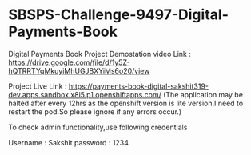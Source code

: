 # SBSPS-Challenge-9497-Digital-Payments-Book
Digital Payments Book
Project Demostation video Link : https://drive.google.com/file/d/1y5Z-hQTRRTYqMkuyiMhUGJBXYiMs6o20/view

Project Live Link : https://payments-book-digital-sakshit319-dev.apps.sandbox.x8i5.p1.openshiftapps.com/
(The application may be halted after every 12hrs as the openshift version is lite version,I need to restart the pod.So please ignore if any errors occur.)

To check admin functionality,use following credentials

Username : Sakshit
password : 1234
